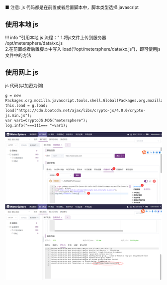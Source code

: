 ■ 注意: js 代码都是在前置或者后置脚本中，脚本类型选择 javascript

## 使用本地 js

!!! info "引用本地 js 流程："
    1.将js文件上传到服务器 /opt/metersphere/data/xx.js <br>
    2.在前置或者后置脚本中写入 load(“/opt/metersphere/data/xx.js”)，即可使用js文件中的方法

## 使用网上 js
js 代码(以加密为例)
```
g = new Packages.org.mozilla.javascript.tools.shell.Global(Packages.org.mozilla.javascript.Context.getCurrentContext());
this.load = g.load;
load("https://cdn.bootcdn.net/ajax/libs/crypto-js/4.0.0/crypto-js.min.js");
var var1=CryptoJS.MD5("metersphere");
log.info("===111=== "+var1);
```

![](../img/tutorial/use_js/use_js_1.png)
![](../img/tutorial/use_js/use_js_2.png)

